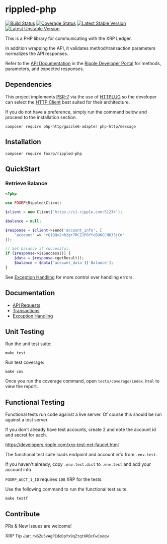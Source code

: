 # rippled-php

[![Build Status](https://travis-ci.org/foxrp/rippled-php.svg?branch=master)](https://travis-ci.org/foxrp/rippled-php)
[![Coverage Status](https://coveralls.io/repos/github/foxrp/rippled-php/badge.svg?branch=master)](https://coveralls.io/github/foxrp/rippled-php?branch=master)
[![Latest Stable Version](https://poser.pugx.org/matthiasnoback/badges/v/stable.png)](https://packagist.org/packages/matthiasnoback/badges)
[![Latest Unstable Version](https://poser.pugx.org/matthiasnoback/badges/v/unstable.png)](https://packagist.org/packages/matthiasnoback/badges)

This is a PHP library for communicating with the XRP Ledger.

In addition wrapping the API, it validates method/transaction parameters normalizes the API responses.

Refer to the [API Documentation](https://developers.ripple.com/rippled-api.html)
in the [Ripple Developer Portal](https://developers.ripple.com/) for methods, parameters, and expected responses.

## Dependencies

This project implements [PSR-7](https://www.php-fig.org/psr/psr-7/) via the use of
[HTTPLUG](http://docs.php-http.org/en/latest/index.html) so the developer can select the
[HTTP Client](http://docs.php-http.org/en/latest/clients.html) best suited for their
architecture.

If you do not have a preference, simply run the command below and proceed to the
installation section.

```
composer require php-http/guzzle6-adapter php-http/message
```

## Installation

```
composer require foxrp/rippled-php
```

## QuickStart

### Retrieve Balance

```php
<?php

use FOXRP\Rippled\Client;

$client = new Client('https://s1.ripple.com:51234');

$balance = null;

$response = $client->send('account_info', [
    'account' => 'rG1QQv2nh2gr7RCZ1P8YYcBUKCCN633jCn'
]);

// Set balance if successful.
if ($response->isSuccess()) {
    $data = $response->getResult();
    $balance = $data['account_data']['Balance'];
}
```

See [Exception Handling](docs/Exceptions.md) for more control over handling errors.

## Documentation

- [API Requests](docs/API.md)
- [Transactions](docs/Transactions.md)
- [Exception Handling](docs/Exceptions.md)

## Unit Testing

Run the unit test suite:

```
make test
```

Run test coverage:

```
make cov
```

Once you run the coverage command, open `tests/coverage/index.html` to view the report.

## Functional Testing

Functional tests run code against a live server. Of course this should be run against a test server.

If you don't already have test accounts, create 2 and note the account id and secret for each.

https://developers.ripple.com/xrp-test-net-faucet.html

The functional test suite loads endpoint and account info from `.env.test`.

If you haven't already, copy `.env.test.dist` to `.env.test` and add your account info.

`FOXRP_ACCT_1_ID` requires `100` XRP for the tests.

Use the following command to run the functional test suite.

```
make testf
```

## Contribute

PRs & New Issues are welcome!

XRP Tip Jar: `rwSZu5vAgPEdoDpYx9qZtqtHRDcFwCooqw`
